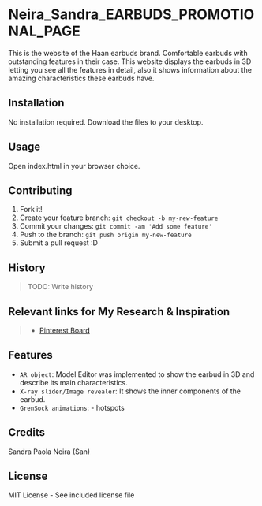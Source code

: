 # Neira_Sandra_EARBUDS_PROMOTIONAL_PAGE
This is the website of the Haan earbuds brand. Comfortable earbuds with outstanding features in their case. This website displays the earbuds in 3D letting you see all the features in detail, also it shows information about the amazing characteristics these earbuds have. 
## Installation
No installation required. Download the files to your desktop.
## Usage
Open index.html in your browser choice.
## Contributing
1. Fork it!
2. Create your feature branch: `git checkout -b my-new-feature`
3. Commit your changes: `git commit -am 'Add some feature'`
4. Push to the branch: `git push origin my-new-feature`
5. Submit a pull request :D
## History
>TODO: Write history
## Relevant links for My Research & Inspiration
  > * [Pinterest Board](https://co.pinterest.com/ssan3np/inspo-earbuds/)
## Features
* `AR object`: Model Editor was implemented to show the earbud in 3D and describe its main characteristics.
* `X-ray slider/Image revealer`: It shows the inner components of the earbud.
* `GrenSock animations`: - hotspots
## Credits
Sandra Paola Neira (San)
## License
MIT License - See included license file
